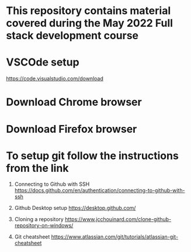 # This repository contains material covered during the May 2022 Full stack development course

# VSCOde setup
https://code.visualstudio.com/download

# Download Chrome browser
# Download Firefox browser

# To setup git follow the instructions from the link
1. Connecting to Github with SSH
https://docs.github.com/en/authentication/connecting-to-github-with-ssh

2. Github Desktop setup
https://desktop.github.com/

3. Cloning a repository
https://www.jcchouinard.com/clone-github-repository-on-windows/

4. Git cheatsheet
https://www.atlassian.com/git/tutorials/atlassian-git-cheatsheet